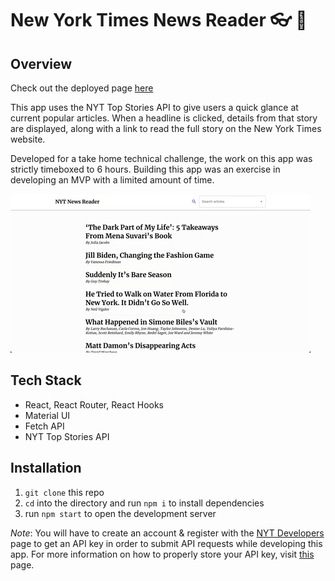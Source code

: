 # New York Times News Reader 👓 📖

## Overview

Check out the deployed page [here](https://nyt-news-reader.surge.sh/)

This app uses the NYT Top Stories API to give users a quick glance at current popular articles. When a headline is clicked, details from that story are displayed, along with a link to read the full story on the New York Times website.

Developed for a take home technical challenge, the work on this app was strictly timeboxed to 6 hours. Building this app was an exercise in developing an MVP with a limited amount of time.

<img src='./nyt_news_reader_demo_gif.gif' alt='nyt news reader app demo' />

## Tech Stack

- React, React Router, React Hooks
- Material UI
- Fetch API
- NYT Top Stories API

## Installation

1. `git clone` this repo
2. `cd` into the directory and run `npm i` to install dependencies
3. run `npm start` to open the development server

*Note*: You will have to create an account & register with the [NYT Developers](https://developer.nytimes.com/) page to get an API key in order to submit API requests while developing this app. For more information on how to properly store your API key, visit [this](https://betterprogramming.pub/how-to-hide-your-api-keys-c2b952bc07e6) page.

